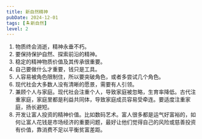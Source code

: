 ```yaml
---
title: 新自然精神
pubDate: 2024-12-01
tags: [🏝新自然]
level: 2
---
```


1. 物质终会消逝，精神永垂不朽。
2. 要保持保护自然、探索前沿的精神。
3. 稳定的精神物质价值及其传承很重要。
4. 自己要做什么才重要，钱只是工具。
5. 人容易被角色限制住，所以要突破角色，或者多尝试几个角色。
6. 现代社会大多数人没有清晰的愿景，需要有人引领。
7. 兼顾个人与家庭。现代社会注重个人，导致家庭被忽略，生育率降低。古代注重家庭，家庭里都是利益共同体，导致家庭成员容易受牵连。要适度注重家庭，扬长避短。
8. 开发让富人投资的精神价值。比如数码艺术。富人很多都是运气好富裕的，如何让富人花钱是市场经济的重要问题，最好让他们觉得自己的风险或慈善投资有价值，靠消费不足以平衡贫富差距。
